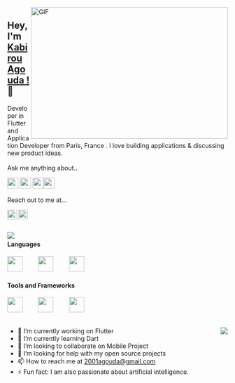 <img align="right" alt="GIF" src="https://github.com/abhisheknaiidu/abhisheknaiidu/blob/master/code.gif?raw=true" width="450" height="300" />

## Hey, I'm [Kabirou Agouda !](https://www.linkedin.com/in/kabirou-agouda/) 👋 <a align="left">

Developer in Flutter and Application Developer from Paris, France . I love building applications & discussing new product ideas.
<br/>
<br/>
Ask me anything about...

<img src='https://img.shields.io/badge/flutter-%230095D5?logo=flutter&logoColor=blue&style=for-the-badge' height='25'/> <img src='https://img.shields.io/badge/Android-3DDC84?logo=android&logoColor=white&style=for-the-badge' height='25'/> <img src='https://img.shields.io/badge/kotlin-%230095D5.svg?&style=for-the-badge&logo=kotlin&logoColor=white' height='25'/><img src='https://www.logo.wine/a/logo/Dart_(programming_language)/Dart_(programming_language)-Logo.wine.svg' height='25'/>


Reach out to me at...

<a href="https://twitter.com/kabirou_agouda">
  <img align="left" alt="Agouda's Twitter" width="22px" src="https://cdn.jsdelivr.net/npm/simple-icons@v3/icons/twitter.svg" />
</a><a href="https://www.linkedin.com/in/kabirou-agouda">
   <img align="left" alt="Agouda's Linkdein" width="22px" src="https://cdn.jsdelivr.net/npm/simple-icons@v3/icons/linkedin.svg" />
</a>
<br/>
<br/>
<br/>
<img align="left" src="https://github-readme-stats.vercel.app/api?username=kagouda&show_icons=true&title_color=fff&icon_color=79ff97&text_color=9f9f9f&bg_color=151515"/>

#### Languages
<img src="https://www.scottbrady91.com/img/logos/dart.svg" width="35px">&nbsp;&nbsp;&nbsp;&nbsp;&nbsp;&nbsp;&nbsp;&nbsp;
<img src="https://devicons.github.io/devicon/devicon.git/icons/kotlin/kotlin-original.svg" width="35px">&nbsp;&nbsp;&nbsp;&nbsp;&nbsp;&nbsp;&nbsp;&nbsp;
<img src="https://devicons.github.io/devicon/devicon.git/icons/flutter/flutter-original.svg" width="35px">&nbsp;&nbsp;&nbsp;&nbsp;&nbsp;&nbsp;&nbsp;&nbsp;


#### Tools and Frameworks
<img src="https://devicons.github.io/devicon/devicon.git/icons/android/android-original.svg" width="35px">&nbsp;&nbsp;&nbsp;&nbsp;&nbsp;&nbsp;&nbsp;&nbsp;
<img src="https://devicons.github.io/devicon/devicon.git/icons/flutter/flutter-original.svg" width="35px">&nbsp;&nbsp;&nbsp;&nbsp;&nbsp;&nbsp;&nbsp;&nbsp;
<img src="https://www.vectorlogo.zone/logos/firebase/firebase-icon.svg" width="35px">&nbsp;&nbsp;&nbsp;&nbsp;&nbsp;&nbsp;&nbsp;&nbsp;&nbsp;
<br/>
<br/>

<a href="https://github.com/iampawan">
  <img align="right" src="https://github-readme-stats.vercel.app/api/top-langs/?username=kagouda&theme=light&hide_langs_below=1" />
</a>

- 🔭 I’m currently working on Flutter
- 🌱 I’m currently learning Dart
- 👯 I’m looking to collaborate on Mobile Project
- 🤔 I’m looking for help with my open source projects
- 📫 How to reach me at 2001agouda@gmail.com
- ⚡ Fun fact: I am also passionate about artificial intelligence.
